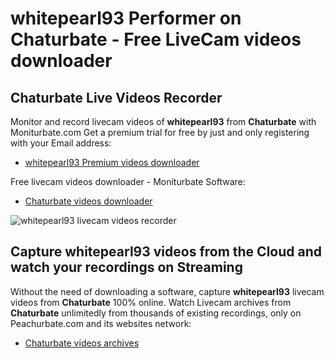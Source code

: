 # whitepearl93 Performer on Chaturbate - Free LiveCam videos downloader

## Chaturbate Live Videos Recorder

Monitor and record livecam videos of **whitepearl93** from **Chaturbate** with Moniturbate.com
Get a premium trial for free by just and only registering with your Email address:
* [whitepearl93 Premium videos downloader](https://moniturbate.com/request-demo-licence-key.html)

Free livecam videos downloader - Moniturbate Software:
* [Chaturbate videos downloader](https://moniturbate.com/moniturbate-download-software.html)

![whitepearl93 livecam videos recorder](https://peachurnet.com/templates/moniturbate-software.png)


## Capture whitepearl93 videos from the Cloud and watch your recordings on Streaming

Without the need of downloading a software, capture **whitepearl93** livecam videos from **Chaturbate** 100% online.
Watch Livecam archives from **Chaturbate** unlimitedly from thousands of existing recordings, only on Peachurbate.com and its websites network:
* [Chaturbate videos archives](https://peachurnet.com/)